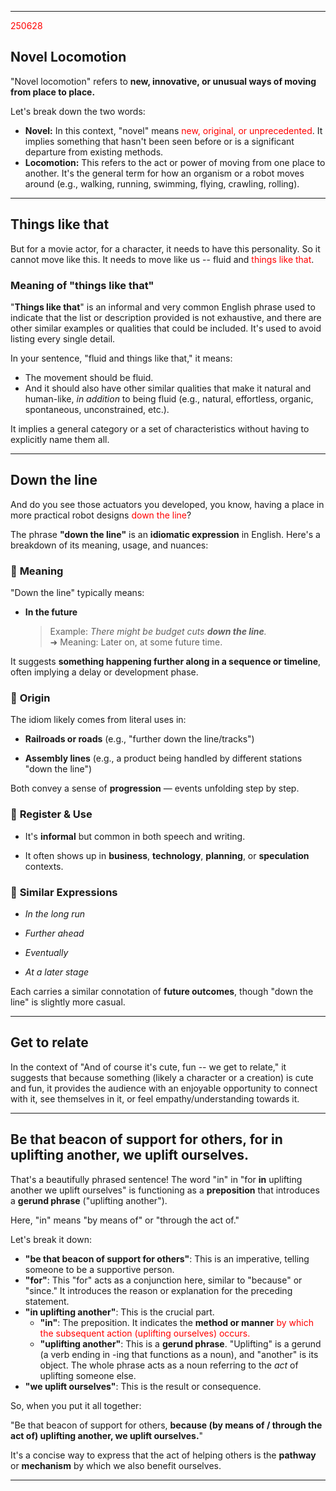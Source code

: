 
---

<span style="color:rgb(255, 0, 0)">250628</span>

## Novel Locomotion

"Novel locomotion" refers to **new, innovative, or unusual ways of moving from place to place.**

Let's break down the two words:
- **Novel:** In this context, "novel" means <span style="color:rgb(255, 0, 0)">new, original, or unprecedented</span>. It implies something that hasn't been seen before or is a significant departure from existing methods.
- **Locomotion:** This refers to the act or power of moving from one place to another. It's the general term for how an organism or a robot moves around (e.g., walking, running, swimming, flying, crawling, rolling).

---

## Things like that

But for a movie actor, for a character, it needs to have this personality. 
So it cannot move like this. It needs to move like us -- fluid and <span style="color:rgb(255, 0, 0)">things like that</span>.

### Meaning of "things like that"

"**Things like that**" is an informal and very common English phrase used to indicate that the list or description provided is not exhaustive, and there are other similar examples or qualities that could be included. It's used to avoid listing every single detail.

In your sentence, "fluid and things like that," it means:

- The movement should be fluid.
- And it should also have other similar qualities that make it natural and human-like, _in addition_ to being fluid (e.g., natural, effortless, organic, spontaneous, unconstrained, etc.).

It implies a general category or a set of characteristics without having to explicitly name them all.

---

## Down the line

And do you see those actuators you developed, you know, having a place in more practical robot designs <span style="color:rgb(255, 0, 0)">down the line</span>?

The phrase **"down the line"** is an **idiomatic expression** in English. Here's a breakdown of its meaning, usage, and nuances:

### 🔹 **Meaning**

"Down the line" typically means:

- **In the future**
    
    > Example: _There might be budget cuts **down the line**._  
    > ➜ Meaning: Later on, at some future time.
    

It suggests **something happening further along in a sequence or timeline**, often implying a delay or development phase.

### 🔹 **Origin**

The idiom likely comes from literal uses in:

- **Railroads or roads** (e.g., "further down the line/tracks")
    
- **Assembly lines** (e.g., a product being handled by different stations "down the line")
    

Both convey a sense of **progression** — events unfolding step by step.

### 🔹 **Register & Use**

- It's **informal** but common in both speech and writing.
    
- It often shows up in **business**, **technology**, **planning**, or **speculation** contexts.
    

### 🔹 **Similar Expressions**

- _In the long run_
    
- _Further ahead_
    
- _Eventually_
    
- _At a later stage_
    

Each carries a similar connotation of **future outcomes**, though "down the line" is slightly more casual.

---

## Get to relate

In the context of "And of course it's cute, fun -- we get to relate," it suggests that because something (likely a character or a creation) is cute and fun, it provides the audience with an enjoyable opportunity to connect with it, see themselves in it, or feel empathy/understanding towards it.

---

## Be that beacon of support for others, for in uplifting another, we uplift ourselves.

That's a beautifully phrased sentence! The word "in" in "for **in** uplifting another we uplift ourselves" is functioning as a **preposition** that introduces a **gerund phrase** ("uplifting another").

Here, "in" means "by means of" or "through the act of."

Let's break it down:

- **"be that beacon of support for others"**: This is an imperative, telling someone to be a supportive person.
- **"for"**: This "for" acts as a conjunction here, similar to "because" or "since." It introduces the reason or explanation for the preceding statement.
- **"in uplifting another"**: This is the crucial part.
    - **"in"**: The preposition. It indicates the **method or manner** <span style="color:rgb(255, 0, 0)">by which the subsequent action (uplifting ourselves) occurs.</span>
    - **"uplifting another"**: This is a **gerund phrase**. "Uplifting" is a gerund (a verb ending in -ing that functions as a noun), and "another" is its object. The whole phrase acts as a noun referring to the _act_ of uplifting someone else.
- **"we uplift ourselves"**: This is the result or consequence.

So, when you put it all together:

"Be that beacon of support for others, **because (by means of / through the act of) uplifting another, we uplift ourselves.**"

It's a concise way to express that the act of helping others is the **pathway** or **mechanism** by which we also benefit ourselves.

---

